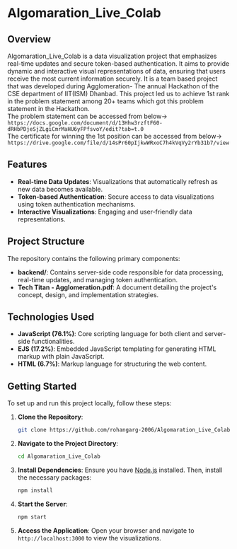 # Algomaration_Live_Colab

## Overview
Algomaration_Live_Colab is a data visualization project that emphasizes real-time updates and secure token-based authentication. It aims to provide dynamic and interactive visual representations of data, ensuring that users receive the most current information securely.
It is a team based project that was developed during Agglomeration- The annual Hackathon of the CSE department of IIT(ISM) Dhanbad. This project led us to achieve 1st rank in the problem statement among 20+ teams which got this problem statement in the Hackathon.<br>
The problem statement can be accessed from below-><br>
`https://docs.google.com/document/d/13Hhw3rzftF60-dRHbPDjeSjZLgiCmrMaHU6yFPfsvoY/edit?tab=t.0`<br>
The certificate for winning the 1st position can be accessed from below-><br>
`https://drive.google.com/file/d/14sPr60pIjkwWRxoC7h4kVqVy2rYb31b7/view`<br>
## Features
- **Real-time Data Updates**: Visualizations that automatically refresh as new data becomes available.
- **Token-based Authentication**: Secure access to data visualizations using token authentication mechanisms.
- **Interactive Visualizations**: Engaging and user-friendly data representations.

## Project Structure
The repository contains the following primary components:
- **backend/**: Contains server-side code responsible for data processing, real-time updates, and managing token authentication.
- **Tech Titan - Agglomeration.pdf**: A document detailing the project's concept, design, and implementation strategies.

## Technologies Used
- **JavaScript (76.1%)**: Core scripting language for both client and server-side functionalities.
- **EJS (17.2%)**: Embedded JavaScript templating for generating HTML markup with plain JavaScript.
- **HTML (6.7%)**: Markup language for structuring the web content.

## Getting Started
To set up and run this project locally, follow these steps:

1. **Clone the Repository**:
   ```bash
   git clone https://github.com/rohangarg-2006/Algomaration_Live_Colab.git
   ```
2. **Navigate to the Project Directory**:
   ```bash
   cd Algomaration_Live_Colab
   ```
3. **Install Dependencies**:
   Ensure you have [Node.js](https://nodejs.org/) installed. Then, install the necessary packages:
   ```bash
   npm install
   ```
4. **Start the Server**:
   ```bash
   npm start
   ```
5. **Access the Application**:
   Open your browser and navigate to `http://localhost:3000` to view the visualizations.
